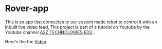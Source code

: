 # Rover-app

This is an app that connectes to our custom made robot to control it with an inbuilt live video feed, This project is part of a tutorial on Youtube by the Youtube channel <a href="https://www.youtube.com/channel/UCALqIEUJ0DjcA5muAQl6Drw">A2Z TECHNOLOGIES EDU</a> .

Here's the the <a href="https://www.youtube.com/watch?v=7HKcuwssqwU&list=PLyrWiidCD1GWFo_83NxJryvFPC9ueS4t4&index=10">Video</a>



